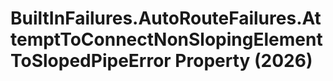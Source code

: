 # BuiltInFailures.AutoRouteFailures.AttemptToConnectNonSlopingElementToSlopedPipeError Property (2026)

﻿